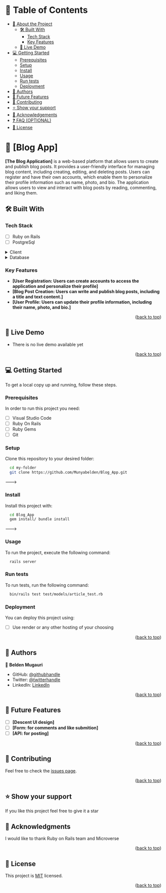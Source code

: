 <a name="readme-top"></a>

# 📗 Table of Contents

- [📖 About the Project](#about-project)
  - [🛠 Built With](#built-with)
    - [Tech Stack](#tech-stack)
    - [Key Features](#key-features)
  - [🚀 Live Demo](#live-demo)
- [💻 Getting Started](#getting-started)
  - [Prerequisites](#prerequisites)
  - [Setup](#setup)
  - [Install](#install)
  - [Usage](#usage)
  - [Run tests](#run-tests)
  - [Deployment](#deployment)
- [👥 Authors](#authors)
- [🔭 Future Features](#future-features)
- [🤝 Contributing](#contributing)
- [⭐️ Show your support](#support)
- [🙏 Acknowledgements](#acknowledgements)
- [❓ FAQ (OPTIONAL)](#faq)
- [📝 License](#license)

# 📖 [Blog App] <a name="about-project"></a>


**[The Blog Application]** is a web-based platform that allows users to create and publish blog posts. It provides a user-friendly interface for managing blog content, including creating, editing, and deleting posts. Users can register and have their own accounts, which enable them to personalize their profile information such as name, photo, and bio. The application allows users to view and interact with blog posts by reading, commenting, and liking them.

## 🛠 Built With <a name="built-with"></a>

### Tech Stack <a name="tech-stack"></a>

- [ ] Ruby on Rails
- [ ] PostgreSql

<details>
  <summary>Client</summary>
  <ul>
    <li><a href="https://rubyonrails.org/">Ruby on Rails</a></li>
  </ul>
</details>

<details>
<summary>Database</summary>
  <ul>
    <li><a href="https://www.postgresql.org/">PostgreSQL</a></li>
  </ul>
</details>

### Key Features <a name="key-features"></a>

- **[User Registration: Users can create accounts to access the application and personalize their profile]**
- **[Blog Post Creation: Users can write and publish blog posts, including a title and text content.]**
- **[User Profile: Users can update their profile information, including their name, photo, and bio.]**

<p align="right">(<a href="#readme-top">back to top</a>)</p>

## 🚀 Live Demo <a name="live-demo"></a>

- There is no live demo available yet

<p align="right">(<a href="#readme-top">back to top</a>)</p>

## 💻 Getting Started <a name="getting-started"></a>

To get a local copy up and running, follow these steps.

### Prerequisites

In order to run this project you need:

- [ ] Visual Studio Code
- [ ] Ruby On Rails
- [ ] Ruby Gems
- [ ] Git

### Setup

Clone this repository to your desired folder:


```sh
  cd my-folder
  git clone https://github.com/Munyabelden/Blog_App.git
```
--->

### Install

Install this project with:

```sh
  cd Blog_App
  gem install/ bundle install
```
--->

### Usage

To run the project, execute the following command:


```sh
  rails server
```

### Run tests

To run tests, run the following command:

```sh
  bin/rails test test/models/article_test.rb
```

### Deployment

You can deploy this project using:

- [ ] Use render or any other hosting of your choosing

<p align="right">(<a href="#readme-top">back to top</a>)</p>

## 👥 Authors <a name="authors"></a>

👤 **Belden Mugauri**

- GitHub: [@githubhandle](https://github.com/Munyabelden/)
- Twitter: [@twitterhandle](https://twitter.com/munyaradzi045)
- LinkedIn: [LinkedIn](https://www.linkedin.com/in/munyaradzi-mugauri-828a7b24a/)

<p align="right">(<a href="#readme-top">back to top</a>)</p>

## 🔭 Future Features <a name="future-features"></a>

- [ ] **[Descent UI design]**
- [ ] **[Form: for comments and like submition]**
- [ ] **[API: for posting]**

<p align="right">(<a href="#readme-top">back to top</a>)</p>

## 🤝 Contributing <a name="contributing"></a>

Feel free to check the [issues page](https://github.com/Munyabelden/Blog_App/issues).

<p align="right">(<a href="#readme-top">back to top</a>)</p>

## ⭐️ Show your support <a name="support"></a>

If you like this project feel free to give it a star
## 🙏 Acknowledgments <a name="acknowledgements"></a>

I would like to thank Ruby on Rails team and Microverse

<p align="right">(<a href="#readme-top">back to top</a>)</p>

## 📝 License <a name="license"></a>

This project is [MIT](https://github.com/Munyabelden/Blog_App/blob/develop/LICENSE) licensed.

<p align="right">(<a href="#readme-top">back to top</a>)</p>